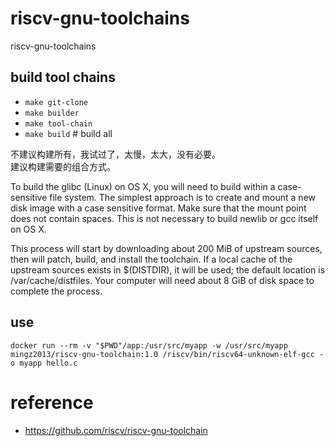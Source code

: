 # riscv-gnu-toolchains
riscv-gnu-toolchains



## build tool chains

- `make git-clone`
- `make builder`
- `make tool-chain`
- `make build` # build all


不建议构建所有，我试过了，太慢，太大，没有必要。  
建议构建需要的组合方式。


To build the glibc (Linux) on OS X, you will need to build within a case-sensitive file system. The simplest approach is to create and mount a new disk image with a case sensitive format. Make sure that the mount point does not contain spaces. This is not necessary to build newlib or gcc itself on OS X.

This process will start by downloading about 200 MiB of upstream sources, then will patch, build, and install the toolchain. If a local cache of the upstream sources exists in $(DISTDIR), it will be used; the default location is /var/cache/distfiles. Your computer will need about 8 GiB of disk space to complete the process.


## use
`docker run --rm -v "$PWD"/app:/usr/src/myapp -w /usr/src/myapp mingz2013/riscv-gnu-toolchain:1.0 /riscv/bin/riscv64-unknown-elf-gcc -o myapp hello.c`


# reference
- https://github.com/riscv/riscv-gnu-toolchain
